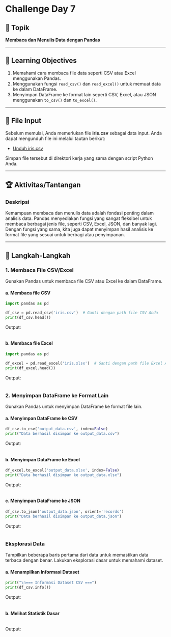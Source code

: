 # Challenge Day 7 

## 📝 Topik
**Membaca dan Menulis Data dengan Pandas**

---

## 🎯 Learning Objectives
1. Memahami cara membaca file data seperti CSV atau Excel menggunakan Pandas.
2. Menggunakan fungsi `read_csv()` dan `read_excel()` untuk memuat data ke dalam DataFrame.
3. Menyimpan DataFrame ke format lain seperti CSV, Excel, atau JSON menggunakan `to_csv()` dan `to_excel()`.

---
## 📂 File Input
Sebelum memulai, Anda memerlukan file **iris.csv** sebagai data input. Anda dapat mengunduh file ini melalui tautan berikut:
- [Unduh iris.csv](https://raw.githubusercontent.com/mwaskom/seaborn-data/master/iris.csv)

Simpan file tersebut di direktori kerja yang sama dengan script Python Anda.

---

## 🏆 Aktivitas/Tantangan

### Deskripsi
Kemampuan membaca dan menulis data adalah fondasi penting dalam analisis data. Pandas menyediakan fungsi yang sangat fleksibel untuk membaca berbagai jenis file, seperti CSV, Excel, JSON, dan banyak lagi. Dengan fungsi yang sama, kita juga dapat menyimpan hasil analisis ke format file yang sesuai untuk berbagi atau penyimpanan.

---

## 🚀 Langkah-Langkah

### 1. Membaca File CSV/Excel
Gunakan Pandas untuk membaca file CSV atau Excel ke dalam DataFrame.

#### a. Membaca file CSV
```python
import pandas as pd

df_csv = pd.read_csv('iris.csv')  # Ganti dengan path file CSV Anda
print(df_csv.head())
```
Output:
```bash

```

#### b. Membaca file Excel
```python
import pandas as pd

df_excel = pd.read_excel('iris.xlsx')  # Ganti dengan path file Excel Anda
print(df_excel.head())
```
Output:
```bash

```

### 2. Menyimpan DataFrame ke Format Lain
Gunakan Pandas untuk menyimpan DataFrame ke format file lain.
#### a. Menyimpan DataFrame ke CSV
```python
df_csv.to_csv('output_data.csv', index=False)
print("Data berhasil disimpan ke output_data.csv")
```
Output:
```bash

```

#### b. Menyimpan DataFrame ke Excel
```python
df_excel.to_excel('output_data.xlsx', index=False)
print("Data berhasil disimpan ke output_data.xlsx")
```
Output:
```bash

```

#### c. Menyimpan DataFrame ke JSON
```python
df_csv.to_json('output_data.json', orient='records')
print("Data berhasil disimpan ke output_data.json")
```
Output:
```bash

```
### Eksplorasi Data
Tampilkan beberapa baris pertama dari data untuk memastikan data terbaca dengan benar. Lakukan eksplorasi dasar untuk memahami dataset.
#### a. Menampilkan Informasi Dataset
```python
print("\n=== Informasi Dataset CSV ===")
print(df_csv.info())
```
Output:
```bash

```
#### b. Melihat Statistik Dasar
```python

```
Output:
```bash

```
